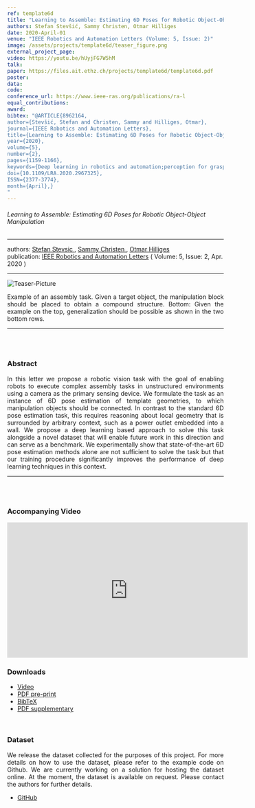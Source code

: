 ```yaml
---
ref: template6d
title: "Learning to Assemble: Estimating 6D Poses for Robotic Object-Object Manipulation"
authors: Stefan Stevšić, Sammy Christen, Otmar Hilliges
date: 2020-April-01
venue: "IEEE Robotics and Automation Letters (Volume: 5, Issue: 2)"
image: /assets/projects/template6d/teaser_figure.png
external_project_page: 
video: https://youtu.be/hUyjFG7W5hM
talk: 
paper: https://files.ait.ethz.ch/projects/template6d/template6d.pdf
poster: 
data: 
code: 
conference_url: https://www.ieee-ras.org/publications/ra-l
equal_contributions: 
award: 
bibtex: "@ARTICLE{8962164,
author={Stevšić, Stefan and Christen, Sammy and Hilliges, Otmar},
journal={IEEE Robotics and Automation Letters},
title={Learning to Assemble: Estimating 6D Poses for Robotic Object-Object Manipulation},
year={2020},
volume={5},
number={2},
pages={1159-1166},
keywords={Deep learning in robotics and automation;perception for grasping and manipulation;computer vision for automation},
doi={10.1109/LRA.2020.2967325},
ISSN={2377-3774},
month={April},}
"
---
```


<h6> Learning to Assemble: Estimating 6D Poses for Robotic Object-Object Manipulation </h6>
<hr />

<div class="fullcol">
    <div class="teaser-info-projectpage">
            <span class="normalcap">authors:</span>
            <span class="authorcap">
                <nobr><a href="/people/stevsics/" title="Stefan Stevsic">Stefan Stevsic </a>, </nobr>
                <nobr><a href="/people/sammyc/" title="Sammy Christen">Sammy Christen </a>, </nobr>
                <nobr><a href="/people/hilliges/" title="Otmar Hilliges">Otmar Hilliges</a> </nobr>
            </span>
            <br/>
            <span class="normalcap"><nobr>publication: </nobr></span>
            <span class="authorcap">
                <a class="a-text-ext" href="https://ieeexplore.ieee.org/document/8962164" title="IEEE Robotics and Automation Letters">IEEE Robotics and Automation Letters</a> ( Volume: 5, Issue: 2, Apr. 2020 )
            </span>
        <hr />
    </div>
</div>

<div class="fullcol">
    <img class="fullcol" src="<?php ait_root_dir();?>projects/2020/template6d/teaser_figure.png" alt="Teaser-Picture"/>
    <div class="fullcol">
        <p align="justify">
            <span class="figurecap">
                Example of an assembly task. Given a target object, the manipulation block should be placed to obtain a compound structure. Bottom: Given the example on the top, generalization should be possible as shown in the two bottom rows.
           </span>
        </p>
        <hr />
        <br/>
        <br/>
    </div>
</div>

<div class="fullcol">
    <h3>Abstract</h3>
    <p align="justify">
    In this letter we propose a robotic vision task with the goal of enabling robots to execute complex assembly tasks in unstructured environments using a camera as the primary sensing device. We formulate the task as an instance of 6D pose estimation of template geometries, to which manipulation objects should be connected. In contrast to the standard 6D pose estimation task, this requires reasoning about local geometry that is surrounded by arbitrary context, such as a power outlet embedded into a wall. We propose a deep learning based approach to solve this task alongside a novel dataset that will enable future work in this direction and can serve as a benchmark. We experimentally show that state-of-the-art 6D pose estimation methods alone are not sufficient to solve the task but that our training procedure significantly improves the performance of deep learning techniques in this context.
    </p>
    <hr />
    <br/>
    <br/>
</div>

<div class="fullcol">
<h3>Accompanying Video</h3>
    <div class="video" align="center">
        <iframe width="560" height="315" src="https://www.youtube.com/embed/hUyjFG7W5hM" frameborder="0" allow="accelerometer; autoplay; encrypted-media; gyroscope; picture-in-picture" allowfullscreen></iframe>
    </div>
</div>

<div class="fullcol">
 <h3>Downloads</h3>
    <ul class="linklist">
         <li class="a-vid"><a title="Video" href="<?php ait_root_dir();?>projects/2020/template6d/downloads/19-1307_03_VI.mp4">Video</a></li>
         <li class="a-pdf"><a target="_blank" title="PDF pre-print" href="<?php ait_root_dir();?>projects/2020/template6d/downloads/template6d.pdf">PDF pre-print</a></li>
 	     <li class="a-bib"><a title="BibTex" href="<?php ait_root_dir();?>projects/2020/template6d/stevsic2020ral.bib">BibTeX</a></li>
 	     <li class="a-pdf"><a target="_blank" title="PDF supplementary" href="<?php ait_root_dir();?>projects/2020/template6d/downloads/supplementary_template6d.pdf">PDF supplementary</a></li>
    </ul>
    <br/>
</div>

<div class="fullcol">
 <h3>Dataset</h3>
    <p align="justify">
    We release the dataset collected for the purposes of this project. For more details on how to use the dataset, please refer to the example code on Github. We are currently working on a solution for hosting the dataset online. At the moment, the dataset is available on request. Please contact the authors for further details.
    </p>
    <ul class="linklist">
         <li class="a-cod"><a title="Code" href="https://github.com/stevsics/assembly_6d_pose">GitHub</a></li>
    </ul>
    <br/>
</div>




